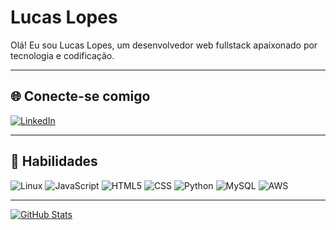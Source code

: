 # Lucas Lopes

Olá! Eu sou Lucas Lopes, um desenvolvedor web fullstack apaixonado por tecnologia e codificação.

---

## 🌐 Conecte-se comigo

[![LinkedIn](https://img.shields.io/badge/LinkedIn-blue?style=flat-square&logo=linkedin&logoColor=white)](https://www.linkedin.com/in/devlopez7/)

---

## 💼 Habilidades

![Linux](https://img.shields.io/badge/Linux-000000?style=flat-square&logo=linux&logoColor=FCC624&labelColor=000000) ![JavaScript](https://img.shields.io/badge/JavaScript-F7DF1E?style=flat-square&logo=javascript&logoColor=black&labelColor=F7DF1E) ![HTML5](https://img.shields.io/badge/HTML5-E34F26?style=flat-square&logo=html5&logoColor=white&labelColor=E34F26) ![CSS](https://img.shields.io/badge/CSS-1572B6?style=flat-square&logo=css3&logoColor=white&labelColor=1572B6) ![Python](https://img.shields.io/badge/Python-3776AB?style=flat-square&logo=python&logoColor=white&labelColor=3776AB) ![MySQL](https://img.shields.io/badge/MySQL-4479A1?style=flat-square&logo=mysql&logoColor=white&labelColor=4479A1) ![AWS](https://img.shields.io/badge/AWS-232F3E?style=flat-square&logo=amazon-aws&logoColor=white&labelColor=232F3E)

---

[![GitHub Stats](https://github-readme-stats.vercel.app/api?username=devlopez7-git&show_icons=true&theme=radical)](https://github.com/devlopez7-git)
